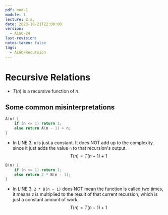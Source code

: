 ```yaml
---
pdf: mod-1
module: 1
lecture: 2.a,
date: 2023-10-21T22:09:00
version:
  - ALGO-24
last-revision: 
notes-taken: false
tags:
  - ALGO/Recursion
---
```

# Recursive Relations
- $T(n)$ is a recursive function of $n$. 

## Some common misinterpretations

```c nums {3}
A(n) {
	if (n <= 1) return 1;
	else return A(n - 1) + n;
}
```

- In LINE 3, `n` is just a constant. It does NOT add up to the complexity, since it just adds the value `n` to that recursion's output.
$$
T(n) = T(n - 1) + 1
$$

```c nums {3}
B(n) {
	if (n <= 1) return 1;
	else return 2 * B(n - 1);
}
```

- In LINE 3, `2 * B(n - 1)` does NOT mean the function is called two times, it means `2` is multiplied to the result of that current recursion, which is just a constant amount of work.
$$
T(n) = T(n - 1) + 1
$$

